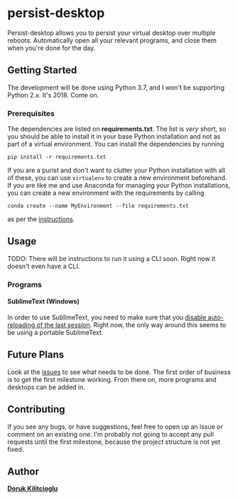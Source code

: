 # persist-desktop
Persist-desktop allows you to persist your virtual desktop over multiple reboots. Automatically open all your relevant programs, and close them when you're done for the day.

## Getting Started

The development will be done using Python 3.7, and I won't be supporting Python 2.x. It's 2018. Come on.

### Prerequisites

The dependencies are listed on **requirements.txt**. The list is _very_ short, so you should be able to install it in your base Python installation and not as part of a virtual environment. You can install the dependencies by running
```
pip install -r requirements.txt
```
If you are a purist and don't want to clutter your Python installation with all of these, you can use `virtualenv` to create a new environment beforehand. If you are like me and use Anaconda for managing your Python installations, you can create a new environment with the requirements by calling
```
conda create --name MyEnvironment --file requirements.txt
```
as per the [instructions](https://conda.io/docs/using/envs.html#create-an-environment).

## Usage

TODO: There will be instructions to run it using a CLI soon. Right now it doesn't even have a CLI.

### Programs

#### SublimeText (Windows)

In order to use SublimeText, you need to make sure that you [disable auto-reloading of the last session](https://forum.sublimetext.com/t/disable-automatic-loading-of-last-session/4132/15). Right now, the only way around this seems to be using a portable SublimeText.

## Future Plans

Look at the [issues](https://github.com/dorukkilitcioglu/persist-desktop/issues) to see what needs to be done. The first order of business is to get the first milestone working. From there on, more programs and desktops can be added in.

## Contributing

If you see any bugs, or have suggestions, feel free to open up an issue or comment on an existing one. I'm probably not going to accept any pull requests until the first milestone, because the project structure is not yet fixed.

## Author
**[Doruk Kilitcioglu](https://dorukkilitcioglu.github.io/)**
